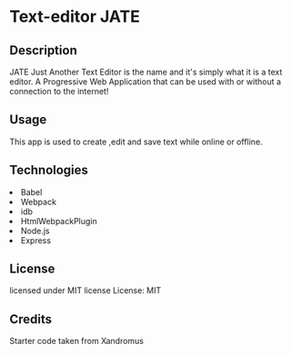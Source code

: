# Text-editor JATE

<h2>Description</h2>
JATE Just Another Text Editor is the name and it's simply what it is a text editor. A Progressive Web Application that can be used with or without a connection to the internet! 

<h2>Usage</h2>
This app is used to create ,edit and save text while online or offline.

<h2>Technologies</h2>
<li>Babel</li>
<li>Webpack</li>
<li>idb</li>
<li>HtmlWebpackPlugin</li>
<li>Node.js</li>
<li>Express</li>

<h2>License</h2>
licensed under MIT license License: MIT

<h2>Credits</h2>
Starter code taken from Xandromus
